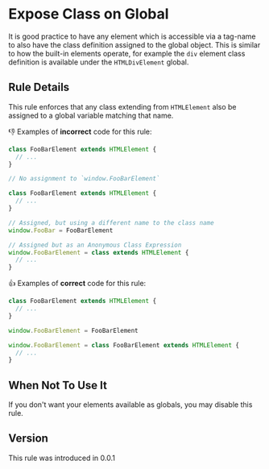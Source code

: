 # Expose Class on Global

It is good practice to have any element which is accessible via a tag-name to also have the class definition assigned to the global object. This is similar to how the built-in elements operate, for example the `div` element class definition is available under the `HTMLDivElement` global.

## Rule Details

This rule enforces that any class extending from `HTMLElement` also be assigned to a global variable matching that name.

👎 Examples of **incorrect** code for this rule:

```js
class FooBarElement extends HTMLElement {
  // ...
}

// No assignment to `window.FooBarElement`
```
```js
class FooBarElement extends HTMLElement {
  // ...
}

// Assigned, but using a different name to the class name
window.FooBar = FooBarElement
```

```js
// Assigned but as an Anonymous Class Expression
window.FooBarElement = class extends HTMLElement {
  // ...
}
```

👍 Examples of **correct** code for this rule:

```js
class FooBarElement extends HTMLElement {
  // ...
}

window.FooBarElement = FooBarElement
```

```js
window.FooBarElement = class FooBarElement extends HTMLElement {
  // ...
}
```

## When Not To Use It

If you don't want your elements available as globals, you may disable this rule.

## Version

This rule was introduced in 0.0.1
